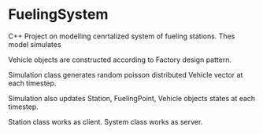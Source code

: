 FuelingSystem
=============

C++ Project on modelling cenrtalized system of fueling stations. Thes model simulates

Vehicle objects are constructed according to Factory design pattern. 

Simulation class generates random poisson distributed Vehicle vector at each timestep.

Simulation also updates Station, FuelingPoint, Vehicle objects states at each timestep.

Station class works as client. System class works as server.








